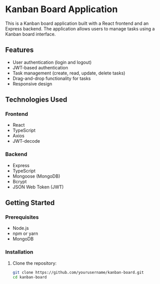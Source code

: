 # Kanban Board Application

This is a Kanban board application built with a React frontend and an Express backend. The application allows users to manage tasks using a Kanban board interface.

## Features

- User authentication (login and logout)
- JWT-based authentication
- Task management (create, read, update, delete tasks)
- Drag-and-drop functionality for tasks
- Responsive design

## Technologies Used

### Frontend

- React
- TypeScript
- Axios
- JWT-decode

### Backend

- Express
- TypeScript
- Mongoose (MongoDB)
- Bcrypt
- JSON Web Token (JWT)

## Getting Started

### Prerequisites

- Node.js
- npm or yarn
- MongoDB

### Installation

1. Clone the repository:

   ```bash
   git clone https://github.com/yourusername/kanban-board.git
   cd kanban-board